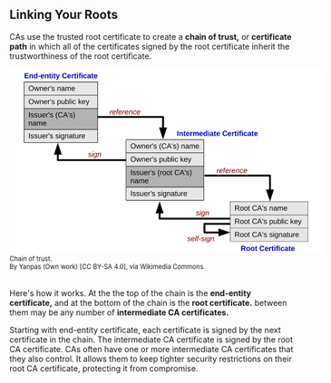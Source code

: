 ## Linking Your Roots 

CAs use the trusted root certificate to create a **chain of trust,** or **certificate path** in which all of the certificates signed by the root certificate inherit the trustworthiness of the root certificate.  

  <figure class="snippetimg" style="margin: 0 auto;width:110%">
  <img src=".guides/img/Chainoftrust.svg" alt="https://commons.wikimedia.org/wiki/File:Chain_of_trust.svg">
  <figcaption style="font-size: 0.8em; text-align: left;">  Chain of trust. <br>
By Yanpas (Own work) [CC BY-SA 4.0], via Wikimedia Commons.
</figure>
<br>

Here's how it works. At the the top of the chain is the **end-entity certificate,** and at the bottom of the chain is the **root certificate.** between them may be any number of **intermediate CA certificates.**

Starting with end-entity certificate, each certificate is signed by the next certificate in the chain. The intermediate CA certificate is signed by the root CA certificate.  CAs often have one or more intermediate CA certificates that they also control. It allows them to keep tighter security restrictions on their root CA certificate, protecting it from compromise.


